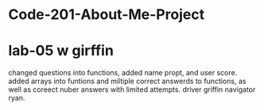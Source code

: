 # Code-201-About-Me-Project

# lab-05 w girffin
changed questions into functions, added name propt, and user score. 
added arrays into funtions and miltiple correct answerds to functions, as well as coreect nuber answers with limited attempts. 
driver griffin navigator ryan. 